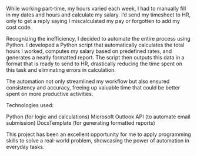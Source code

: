 While working part-time, my hours varied each week, I had to manually fill in my dates and hours and calculate my salary. I’d send my timesheet to HR, only to get a reply saying I miscalculated my pay or forgotten to add my cost code.

Recognizing the inefficiency, I decided to automate the entire process using Python. I developed a Python script that automatically calculates the total hours I worked, computes my salary based on predefined rates, and generates a neatly formatted report. The script then outputs this data in a format that is ready to send to HR, drastically reducing the time spent on this task and eliminating errors in calculation.

The automation not only streamlined my workflow but also ensured consistency and accuracy, freeing up valuable time that could be better spent on more productive activities.

Technologies used:

Python (for logic and calculations)
Microsoft Outlook API (to automate email submission)
DocxTemplate (for generating formatted reports)

This project has been an excellent opportunity for me to apply programming skills to solve a real-world problem, showcasing the power of automation in everyday tasks.
